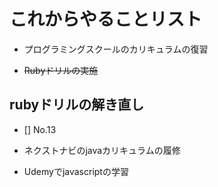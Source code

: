 # これからやることリスト

- プログラミングスクールのカリキュラムの復習

- ~~Rubyドリルの実施~~

## rubyドリルの解き直し
- [] No.13

- ネクストナビのjavaカリキュラムの履修

- Udemyでjavascriptの学習

